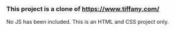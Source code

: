 ### This project is a clone of https://www.tiffany.com/ ###

No JS has been included. This is an HTML and CSS project only.